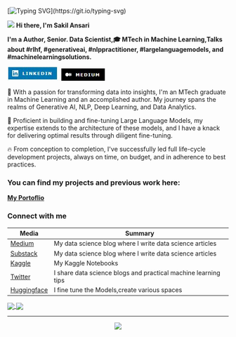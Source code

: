 
[![Typing SVG](https://readme-typing-svg.herokuapp.com?font=Courier+new&color=%23808080&size=40&width=800&duration=6969&lines=Welcome+to+my+profile!)](https://git.io/typing-svg)

<img src="https://raw.githubusercontent.com/iampavangandhi/iampavangandhi/master/gifs/Hi.gif" width="30px"> **Hi there, I'm Sakil Ansari**
<!-- ### Hi there. I am Sakil Ansari👋-->

 **I'm a Author, Senior. Data Scientist,🎓 MTech in Machine Learning,Talks about #rlhf, #generativeai, #nlppractitioner, #largelanguagemodels, and #machinelearningsolutions.**


[![LinkedIn](linkedin1.JPG)](https://www.linkedin.com/in/sakilansari/)
[![Medium](medium1.JPG)](https://medium.com/@sakilansari4)

🚀 With a passion for transforming data into insights, I'm an MTech graduate in Machine Learning and an accomplished author. My journey spans the realms of Generative AI, NLP, Deep Learning, and Data Analytics.


🔧 Proficient in building and fine-tuning Large Language Models, my expertise extends to the architecture of these models, and I have a knack for delivering optimal results through diligent fine-tuning.


🔥 From conception to completion, I've successfully led full life-cycle development projects, always on time, on budget, and in adherence to best practices.

### You can find my projects and previous work here:
[**My Portoflio**](https://sakil786.github.io/devportfolio/# "**My Portoflio**")


### Connect with me
|  Media |  Summary |
| ------------ | ------------ |
| [Medium](https://sakilansari4.medium.com/ "Medium")  |   My data science blog where I write data science articles|
| [Substack](https://sakil.substack.com/ "Substack") |  My data science blog where I write data science articles |
| [Kaggle](https://www.kaggle.com/sakilansari "Kaggle")  | My Kaggle Notebooks  |
| [Twitter](https://twitter.com/SakilAnsari94 "Twitter") | I share data science blogs and practical machine learning tips  |
|[Huggingface](https://huggingface.co/Sakil "Huggingface")| I fine tune the Models,create various spaces   |

<a href="https://github.com/Sakil786/github-readme-stats">
  <img height=200 align="center" src="https://github-readme-stats.vercel.app/api?username=Sakil786&show_icons=true&theme=radical" />
</a>
<a href="https://github.com/Sakil786/github-readme-stats">
  <img height=200 align="center" src="https://github-readme-stats.vercel.app/api/top-langs/?username=Sakil786&hide_progress=False" />
</a>

------------
  <div align="center">
        <a href="https://git.io/streak-stats" >
            <img src="https://streak-stats.demolab.com/?user=Sakil786&theme=dark"  />
        </a>
    </div>
<!-- ![Top Langs](https://github-readme-stats.vercel.app/api/top-langs/?username=Sakil786&hide_progress=False) -->


